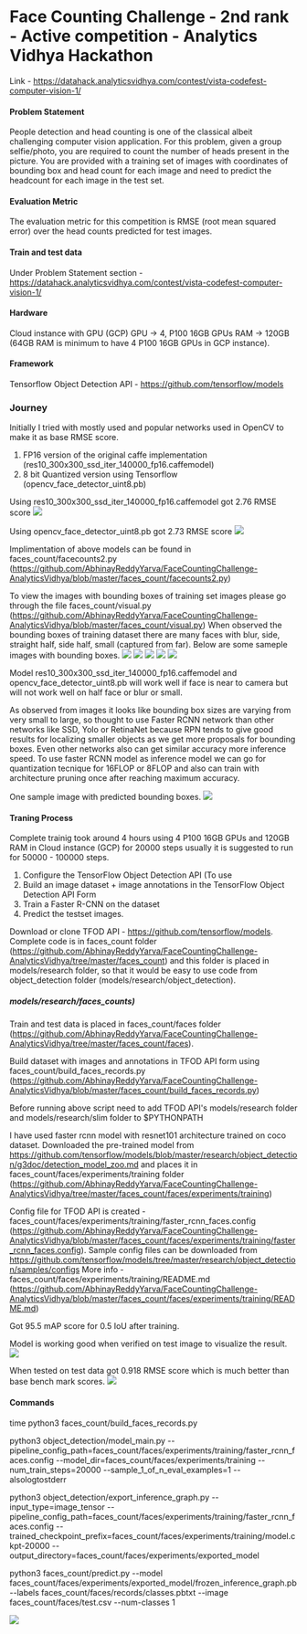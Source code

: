 # Face Counting Challenge - 2nd rank - Active competition - Analytics Vidhya Hackathon

Link - https://datahack.analyticsvidhya.com/contest/vista-codefest-computer-vision-1/

#### Problem Statement
People detection and head counting is one of the classical albeit challenging computer vision application. For this problem, given a group selfie/photo, you are required to count the number of heads present in the picture. You are provided with a training set of images with coordinates of bounding box and head count for each image and need to predict the headcount for each image in the test set.

#### Evaluation Metric
The evaluation metric for this competition is RMSE (root mean squared error) over the head counts predicted for test images.

#### Train and test data
Under Problem Statement section - https://datahack.analyticsvidhya.com/contest/vista-codefest-computer-vision-1/ 

#### Hardware
Cloud instance with GPU (GCP)
GPU -> 4, P100 16GB GPUs
RAM -> 120GB (64GB RAM is minimum to have 4 P100 16GB GPUs in GCP instance). 

#### Framework 
Tensorflow Object Detection API - https://github.com/tensorflow/models

### Journey
Initially I tried with mostly used and popular networks used in OpenCV to make it as base RMSE score.
1. FP16 version of the original caffe implementation (res10_300x300_ssd_iter_140000_fp16.caffemodel)
2. 8 bit Quantized version using Tensorflow (opencv_face_detector_uint8.pb)

Using res10_300x300_ssd_iter_140000_fp16.caffemodel got 2.76 RMSE score
![](faces_count/AV-Scores/res10ssd.JPG)

Using opencv_face_detector_uint8.pb got 2.73 RMSE score
![](faces_count/AV-Scores/opencvfacedetector.JPG)

Implimentation of above models can be found in faces_count/facecounts2.py (https://github.com/AbhinayReddyYarva/FaceCountingChallenge-AnalyticsVidhya/blob/master/faces_count/facecounts2.py)

To view the images with bounding boxes of training set images please go through the file faces_count/visual.py (https://github.com/AbhinayReddyYarva/FaceCountingChallenge-AnalyticsVidhya/blob/master/faces_count/visual.py) 
When observed the bounding boxes of training dataset there are many faces with blur, side, straight half, side half, small (captured from far). Below are some sameple images with bounding boxes. 
![](BBoxImages/BlurFace.JPG)
![](BBoxImages/SideFace.JPG)
![](BBoxImages/HalfFace.JPG)
![](BBoxImages/SideHalf.JPG)
![](BBoxImages/SmallBlur.JPG)

Model res10_300x300_ssd_iter_140000_fp16.caffemodel and opencv_face_detector_uint8.pb will work well if face is near to camera but will not work well on half face or blur or small.

As observed from images it looks like bounding box sizes are varying from very small to large, so thought to use Faster RCNN network than other networks like SSD, Yolo or RetinaNet because RPN tends to give good results for localizing smaller objects as we get more proposals for bounding boxes. Even other networks also can get similar accuracy more inference speed. To use faster RCNN model as inference model we can go for quantization tecnique for 16FLOP or 8FLOP and also can train with architecture pruning once after reaching maximum accuracy.

One sample image with predicted bounding boxes.
![](Output.jpg)

#### Traning Process
Complete trainig took around 4 hours using 4 P100 16GB GPUs and 120GB RAM in Cloud instance (GCP) for 20000 steps usually it is suggested to run for 50000 - 100000 steps.

1. Configure the TensorFlow Object Detection API (To use 
2. Build an image dataset + image annotations in the TensorFlow Object Detection API Form 
3. Train a Faster R-CNN on the dataset
4. Predict the testset images.

Download or clone TFOD API - https://github.com/tensorflow/models. Complete code is in faces_count folder (https://github.com/AbhinayReddyYarva/FaceCountingChallenge-AnalyticsVidhya/tree/master/faces_count) and this folder is placed in models/research folder, so that it would be easy to use code from object_detection folder (models/research/object_detection).
##### models/research/faces_counts)

Train and test data is placed in faces_count/faces folder (https://github.com/AbhinayReddyYarva/FaceCountingChallenge-AnalyticsVidhya/tree/master/faces_count/faces).

Build dataset with images and annotations in TFOD API form using faces_count/build_faces_records.py (https://github.com/AbhinayReddyYarva/FaceCountingChallenge-AnalyticsVidhya/blob/master/faces_count/build_faces_records.py)

Before running above script need to add TFOD API's models/research folder and models/research/slim folder to $PYTHONPATH

I have used faster rcnn model with resnet101 architecture trained on coco dataset. Downloaded the pre-trained model from https://github.com/tensorflow/models/blob/master/research/object_detection/g3doc/detection_model_zoo.md and places it in faces_count/faces/experiments/training folder (https://github.com/AbhinayReddyYarva/FaceCountingChallenge-AnalyticsVidhya/tree/master/faces_count/faces/experiments/training) 

Config file for TFOD API is created - faces_count/faces/experiments/training/faster_rcnn_faces.config (https://github.com/AbhinayReddyYarva/FaceCountingChallenge-AnalyticsVidhya/blob/master/faces_count/faces/experiments/training/faster_rcnn_faces.config). Sample config files can be downloaded from https://github.com/tensorflow/models/tree/master/research/object_detection/samples/configs
More info - faces_count/faces/experiments/training/README.md (https://github.com/AbhinayReddyYarva/FaceCountingChallenge-AnalyticsVidhya/blob/master/faces_count/faces/experiments/training/README.md)

Got 95.5 mAP score for 0.5 IoU after training. 

Model is working good when verified on test image to visualize the result. 
![](Output.jpg)

When tested on test data got 0.918 RMSE score which is much better than base bench mark scores. 
![](faces_count/AV-Scores/FasterRCNNRMSE.JPG)

#### Commands
time python3 faces_count/build_faces_records.py

python3 object_detection/model_main.py --pipeline_config_path=faces_count/faces/experiments/training/faster_rcnn_faces.config --model_dir=faces_count/faces/experiments/training --num_train_steps=20000 --sample_1_of_n_eval_examples=1 --alsologtostderr

python3 object_detection/export_inference_graph.py --input_type=image_tensor --pipeline_config_path=faces_count/faces/experiments/training/faster_rcnn_faces.config --trained_checkpoint_prefix=faces_count/faces/experiments/training/model.ckpt-20000 --output_directory=faces_count/faces/experiments/exported_model

python3 faces_count/predict.py --model faces_count/faces/experiments/exported_model/frozen_inference_graph.pb --labels faces_count/faces/records/classes.pbtxt --image faces_count/faces/test.csv --num-classes 1

![](faces_count/AV-Scores/FasterRCNN.JPG)
